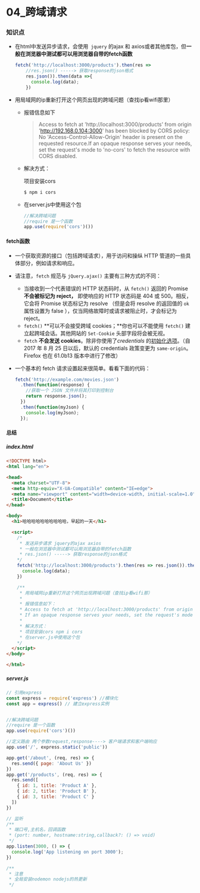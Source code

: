 # 04_跨域请求

### 知识点

- 在html中发送异步请求，会使用` jquery` 的ajax 和 axios或者其他库包，但**一般在浏览器中测试都可以用浏览器自带的fetch函数**

  ```js
  fetch('http://localhost:3000/products').then(res =>
      //res.json() -----> 获取response的json格式
      res.json()).then(data =>{
        console.log(data);
      })
  ```

- 用局域网的ip重新打开这个网页出现的跨域问题（查找ip看wifi那里）

  - 报错信息如下

    > Access to fetch at 'http://localhost:3000/products' from origin 'http://192.168.0.104:3000' has been blocked by CORS policy: No 'Access-Control-Allow-Origin' header is present on the requested resource.If an opaque response serves your needs, set the request's mode to 'no-cors' to fetch the resource with CORS disabled.
    
  - 解决方式：

    项目安装cors

    ```sh
    $ npm i cors
    ```

  - 在server.js中使用这个包
  
    ```js
    //解决跨域问题
    //require 是一个函数
    app.use(require('cors')())
    ```

#### fetch函数

- 一个获取资源的接口（包括跨域请求），用于访问和操纵 HTTP 管道的一些具体部分，例如请求和响应。

- 请注意，`fetch` 规范与 `jQuery.ajax()` 主要有三种方式的不同：

  - 当接收到一个代表错误的 HTTP 状态码时，从 `fetch()` 返回的 Promise **不会被标记为 reject，** 即使响应的 HTTP 状态码是 404 或 500。相反，它会将 Promise 状态标记为 resolve （但是会将 resolve 的返回值的 `ok` 属性设置为 false ），仅当网络故障时或请求被阻止时，才会标记为 reject。
  - `fetch()` **可以不会接受跨域 cookies；**你也可以不能使用 `fetch()` 建立起跨域会话。其他网站的 `Set-Cookie` 头部字段将会被无视。
  - `fetch` **不会发送 cookies**。除非你使用了*credentials* 的[初始化选项](https://developer.mozilla.org/zh-CN/docs/Web/API/WindowOrWorkerGlobalScope/fetch#Parameters)。（自 2017 年 8 月 25 日以后，默认的 credentials 政策变更为 `same-origin`。Firefox 也在 61.0b13 版本中进行了修改）

- 一个基本的 fetch 请求设置起来很简单。看看下面的代码：

  ```js
  fetch('http://example.com/movies.json')
    .then(function(response) {
      //获取一个 JSON 文件并将其打印到控制台
      return response.json();
    })
    .then(function(myJson) {
      console.log(myJson);
    });
  ```

#### 总结

##### index.html

```html
<!DOCTYPE html>
<html lang="en">

<head>
  <meta charset="UTF-8">
  <meta http-equiv="X-UA-Compatible" content="IE=edge">
  <meta name="viewport" content="width=device-width, initial-scale=1.0">
  <title>Document</title>
</head>

<body>
  <h1>哈哈哈哈哈哈哈哈哈哈，早起的一天</h1>

  <script>
    /*
     * 发送异步请求 jquery的ajax axios
     * 一般在浏览器中测试都可以用浏览器自带的fetch函数
     * res.json() -----> 获取response的json格式
    */
    fetch('http://localhost:3000/products').then(res => res.json()).then(data => {
      console.log(data);
    })

    /**
     * 用局域网ip重新打开这个网页出现跨域问题（查找ip看wifi那）
     *
     * 报错信息如下：
     * Access to fetch at 'http://localhost:3000/products' from origin 'http://192.168.0.104:3000' has been blocked by CORS policy: No 'Access-Control-Allow-Origin' header is present on the requested resource.
     * If an opaque response serves your needs, set the request's mode to 'no-cors' to fetch the resource with CORS disabled.
     *
     * 解决方式：
     * 项目安装cors npm i cors
     * 在server.js中使用这个包
    */
  </script>
</body>

</html>
```

##### server.js

```js
// 引用express
const express = require('express') //模块化
const app = express() // 建立express实例


//解决跨域问题
//require 是一个函数
app.use(require('cors')())

//定义路由 两个参数request,response----> 客户端请求和客户端响应
app.use('/', express.static('public'))

app.get('/about', (req, res) => {
  res.send({ page: 'About Us' })
})
app.get('/products', (req, res) => {
  res.send([
    { id: 1, title: 'Product A' },
    { id: 2, title: 'Product B' },
    { id: 3, title: 'Product C' }
  ])
})

// 监听
/**
 * 端口号,主机名，回调函数
 * (port: number, hostname:string,callback?: () => void)
 */
app.listen(3000, () => {
  console.log('App listening on port 3000');
})

/**
 * 注意
 * 全局安装nodemon nodejs的热更新
 */
```



